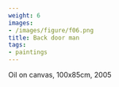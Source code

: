```yaml
---
weight: 6
images:
- /images/figure/f06.png
title: Back door man
tags:
- paintings
---
```

Oil on canvas, 100x85cm, 2005
